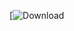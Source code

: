 [![Download](https://img.shields.io/badge/https://drive.google.com/file/d/1oEa-mEnayVHquJGav-HOYQ-oZAowvmnS/view?usp=sharing)
